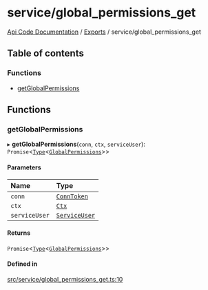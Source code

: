 # service/global\_permissions\_get
 
[Api Code Documentation](../README.md) / [Exports](../modules.md) / service/global\_permissions\_get

## Table of contents

### Functions

- [getGlobalPermissions](service_global_permissions_get.md#getglobalpermissions)

## Functions

### getGlobalPermissions

▸ **getGlobalPermissions**(`conn`, `ctx`, `serviceUser`): `Promise`\<[`Type`](result.md#type)\<[`GlobalPermissions`](../interfaces/service_domain_workflow_global_permissions.GlobalPermissions.md)\>\>

#### Parameters

| Name | Type |
| :------ | :------ |
| `conn` | [`ConnToken`](service_conn.md#conntoken) |
| `ctx` | [`Ctx`](../interfaces/lib_ctx.Ctx.md) |
| `serviceUser` | [`ServiceUser`](../interfaces/service_domain_organization_service_user.ServiceUser.md) |

#### Returns

`Promise`\<[`Type`](result.md#type)\<[`GlobalPermissions`](../interfaces/service_domain_workflow_global_permissions.GlobalPermissions.md)\>\>

#### Defined in

[src/service/global_permissions_get.ts:10](https://github.com/openkfw/TruBudget/blob/965031f/api/src/service/global_permissions_get.ts#L10)
